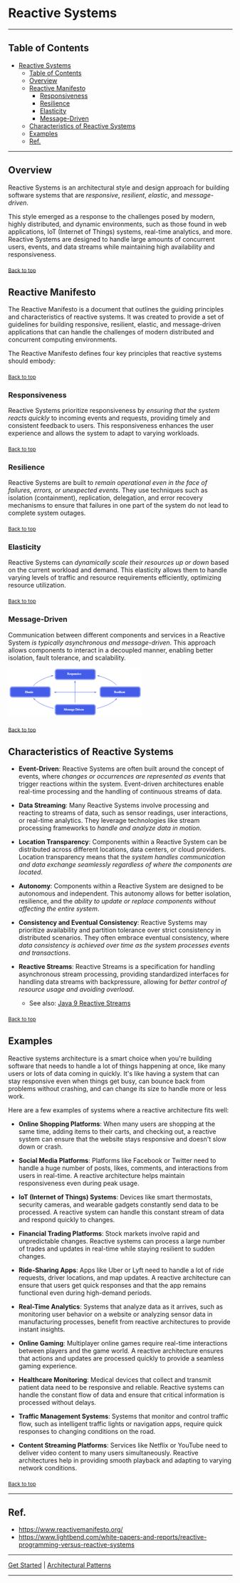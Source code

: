 # Reactive Systems

---

## Table of Contents
<!-- TOC -->
* [Reactive Systems](#reactive-systems)
  * [Table of Contents](#table-of-contents)
  * [Overview](#overview)
  * [Reactive Manifesto](#reactive-manifesto)
    * [Responsiveness](#responsiveness)
    * [Resilience](#resilience)
    * [Elasticity](#elasticity)
    * [Message-Driven](#message-driven)
  * [Characteristics of Reactive Systems](#characteristics-of-reactive-systems)
  * [Examples](#examples)
  * [Ref.](#ref)
<!-- TOC -->

---

## Overview
Reactive Systems is an architectural style and design approach for building software systems that are *responsive*, *resilient*, *elastic*, and *message-driven*. 

This style emerged as a response to the challenges posed by modern, highly distributed, and dynamic environments, such as those found in web applications, IoT (Internet of Things) systems, real-time analytics, and more. Reactive Systems are designed to handle large amounts of concurrent users, events, and data streams while maintaining high availability and responsiveness.

<sub>[Back to top](#table-of-contents)</sub>

## Reactive Manifesto
The Reactive Manifesto is a document that outlines the guiding principles and characteristics of reactive systems. It was created to provide a set of guidelines for building responsive, resilient, elastic, and message-driven applications that can handle the challenges of modern distributed and concurrent computing environments.

The Reactive Manifesto defines four key principles that reactive systems should embody:

<sub>[Back to top](#table-of-contents)</sub>

### Responsiveness

Reactive Systems prioritize responsiveness by *ensuring that the system reacts quickly* to incoming events and requests, providing timely and consistent feedback to users. This responsiveness enhances the user experience and allows the system to adapt to varying workloads.

<sub>[Back to top](#table-of-contents)</sub>

### Resilience

Reactive Systems are built to *remain operational even in the face of failures, errors, or unexpected events*. They use techniques such as isolation (containment), replication, delegation, and error recovery mechanisms to ensure that failures in one part of the system do not lead to complete system outages.

<sub>[Back to top](#table-of-contents)</sub>

### Elasticity

Reactive Systems can *dynamically scale their resources up or down* based on the current workload and demand. This elasticity allows them to handle varying levels of traffic and resource requirements efficiently, optimizing resource utilization.

<sub>[Back to top](#table-of-contents)</sub>

### Message-Driven

Communication between different components and services in a Reactive System *is typically asynchronous and message-driven*. This approach allows components to interact in a decoupled manner, enabling better isolation, fault tolerance, and scalability.

![img.png](../../img/reactive.png)

<sub>[Back to top](#table-of-contents)</sub>

## Characteristics of Reactive Systems

- **Event-Driven**: Reactive Systems are often built around the concept of events, where *changes or occurrences are represented as events* that trigger reactions within the system. Event-driven architectures enable real-time processing and the handling of continuous streams of data.


- **Data Streaming**: Many Reactive Systems involve processing and reacting to streams of data, such as sensor readings, user interactions, or real-time analytics. They leverage technologies like stream processing frameworks to *handle and analyze data in motion*.


- **Location Transparency**: Components within a Reactive System can be distributed across different locations, data centers, or cloud providers. Location transparency means that the *system handles communication and data exchange seamlessly regardless of where the components are located*.


- **Autonomy**: Components within a Reactive System are designed to be autonomous and independent. This autonomy allows for better isolation, resilience, and the *ability to update or replace components without affecting the entire system*.


- **Consistency and Eventual Consistency**: Reactive Systems may prioritize availability and partition tolerance over strict consistency in distributed scenarios. They often embrace eventual consistency, where *data consistency is achieved over time as the system processes events and transactions*.


- **Reactive Streams**: Reactive Streams is a specification for handling asynchronous stream processing, providing standardized interfaces for handling data streams with backpressure, allowing for *better control of resource usage and avoiding overload*.

  - See also: [Java 9 Reactive Streams](java-9/reactive-streams.md)
  
<sub>[Back to top](#table-of-contents)</sub>

## Examples

Reactive systems architecture is a smart choice when you're building software that needs to handle a lot of things happening at once, like many users or lots of data coming in quickly. It's like having a system that can stay responsive even when things get busy, can bounce back from problems without crashing, and can change its size to handle more or less work.

Here are a few examples of systems where a reactive architecture fits well:

- **Online Shopping Platforms**: When many users are shopping at the same time, adding items to their carts, and checking out, a reactive system can ensure that the website stays responsive and doesn't slow down or crash.


- **Social Media Platforms**: Platforms like Facebook or Twitter need to handle a huge number of posts, likes, comments, and interactions from users in real-time. A reactive architecture helps maintain responsiveness even during peak usage.


- **IoT (Internet of Things) Systems**: Devices like smart thermostats, security cameras, and wearable gadgets constantly send data to be processed. A reactive system can handle this constant stream of data and respond quickly to changes.


- **Financial Trading Platforms**: Stock markets involve rapid and unpredictable changes. Reactive systems can process a large number of trades and updates in real-time while staying resilient to sudden changes.


- **Ride-Sharing Apps**: Apps like Uber or Lyft need to handle a lot of ride requests, driver locations, and map updates. A reactive architecture can ensure that users get quick responses and that the app remains functional even during high-demand periods.


- **Real-Time Analytics**: Systems that analyze data as it arrives, such as monitoring user behavior on a website or analyzing sensor data in manufacturing processes, benefit from reactive architectures to provide instant insights.


- **Online Gaming**: Multiplayer online games require real-time interactions between players and the game world. A reactive architecture ensures that actions and updates are processed quickly to provide a seamless gaming experience.


- **Healthcare Monitoring**: Medical devices that collect and transmit patient data need to be responsive and reliable. Reactive systems can handle the constant flow of data and ensure that critical information is processed without delays.


- **Traffic Management Systems**: Systems that monitor and control traffic flow, such as intelligent traffic lights or navigation apps, require quick responses to changing conditions on the road.


- **Content Streaming Platforms**: Services like Netflix or YouTube need to deliver video content to many users simultaneously. Reactive architectures help in providing smooth playback and adapting to varying network conditions.



<sub>[Back to top](#table-of-contents)</sub>

___

## Ref.

- https://www.reactivemanifesto.org/
- https://www.lightbend.com/white-papers-and-reports/reactive-programming-versus-reactive-systems

___

[Get Started](../../get-started.md) |
[Architectural Patterns](../../get-started.md#architectural-patterns) 

---